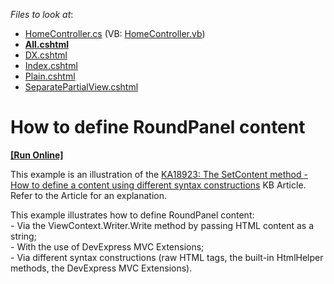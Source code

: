 <!-- default file list -->
*Files to look at*:

* [HomeController.cs](./CS/Controllers/HomeController.cs) (VB: [HomeController.vb](./VB/Controllers/HomeController.vb))
* **[All.cshtml](./CS/Views/Home/All.cshtml)**
* [DX.cshtml](./CS/Views/Home/DX.cshtml)
* [Index.cshtml](./CS/Views/Home/Index.cshtml)
* [Plain.cshtml](./CS/Views/Home/Plain.cshtml)
* [SeparatePartialView.cshtml](./CS/Views/Home/SeparatePartialView.cshtml)
<!-- default file list end -->
# How to define RoundPanel content
<!-- run online -->
**[[Run Online]](https://codecentral.devexpress.com/e4477/)**
<!-- run online end -->


<p>This example is an illustration of the <a href="https://www.devexpress.com/Support/Center/p/KA18923">KA18923: The SetContent method - How to define a content using different syntax constructions</a> KB Article. Refer to the Article for an explanation.</p><p>This example illustrates how to define RoundPanel content:<br />
- Via the ViewContext.Writer.Write method by passing HTML content as a string;<br />
- With the use of DevExpress MVC Extensions;<br />
- Via different syntax constructions (raw HTML tags, the built-in HtmlHelper methods, the DevExpress MVC Extensions).</p>

<br/>



